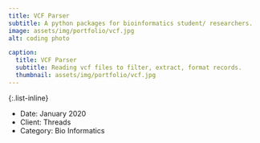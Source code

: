 ```yaml
---
title: VCF Parser
subtitle: A python packages for bioinformatics student/ researchers.
image: assets/img/portfolio/vcf.jpg
alt: coding photo

caption:
  title: VCF Parser
  subtitle: Reading vcf files to filter, extract, format records.
  thumbnail: assets/img/portfolio/vcf.jpg
---
```

<!-- Use this area to describe your project. **Markdown** supported. This entry (project1.md) uses links for the image sources. All other projects in the portfolio use local images. Both work just fine! Lorem ipsum dolor sit amet, consectetur adipisicing elit.  -->

{:.list-inline}
- Date: January 2020
- Client: Threads
- Category: Bio Informatics


